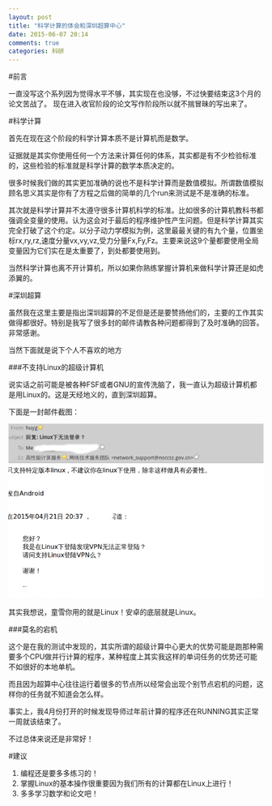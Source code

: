 ```yaml
---
layout: post
title: "科学计算的体会和深圳超算中心"
date: 2015-06-07 20:14
comments: true
categories: 科研
---
```


#前言

一直没写这个系列因为觉得水平不够，其实现在也没够，不过快要结束这3个月的论文苦战了。
现在进入收官阶段的论文写作阶段所以就不揣冒昧的写出来了。



<!--more-->

#科学计算

首先在现在这个阶段的科学计算本质不是计算机而是数学。

证据就是其实你使用任何一个方法来计算任何的体系，其实都是有不少检验标准的，这些检验的标准就是科学计算的数学本质决定的。

很多时候我们做的其实更加准确的说也不是科学计算而是数值模拟。所谓数值模拟顾名思义其实是你有了方程之后做的简单的几个run来测试是不是准确的标准。

其次就是科学计算并不太遵守很多计算机科学的标准。比如很多的计算机教科书都强调全变量的使用。认为这会对于最后的程序维护性产生问题。但是科学计算其实完全打破了这个约定。以分子动力学模拟为例，这里最最关键的有九个量，位置坐标rx,ry,rz,速度分量vx,vy,vz,受力分量Fx,Fy,Fz。主要来说这9个量都要使用全局变量因为它们实在是太重要了，到处都要使用到。

当然科学计算也离不开计算机，所以如果你熟练掌握计算机来做科学计算还是如虎添翼的。

#深圳超算

虽然我在这里主要是指出深圳超算的不足但是还是要赞扬他们的，主要的工作其实做得都很好。特别是我写了很多封的邮件请教各种问题都得到了及时准确的回答。非常感谢。

当然下面就是说下个人不喜欢的地方

###不支持Linux的超级计算机

说实话之前可能是被各种FSF或者GNU的宣传洗脑了，我一直认为超级计算机都是用Linux的。这是天经地义的，直到深圳超算。

下面是一封邮件截图：

![tu１](/images/sci/Linux.png)

其实我想说，童雪你用的就是Linux！安卓的底层就是Linux。

###莫名的宕机

这个是在我的测试中发现的，其实所谓的超级计算中心更大的优势可能是跑那种需要多个CPU做并行计算的程序，某种程度上其实我这样的单词任务的优势还可能不如很好的本地单机。

而且因为超算中心往往运行着很多的节点所以经常会出现个别节点宕机的问题，这样你的任务就不知道会怎么样。

事实上，我4月份打开的时候发现导师过年前计算的程序还在RUNNING其实正常一周就该结束了。

不过总体来说还是非常好！

#建议

1. 编程还是要多多练习的！
2. 掌握Linux的基本操作很重要因为我们所有的计算都在Linux上进行！
3. 多多学习数学和论文吧！


